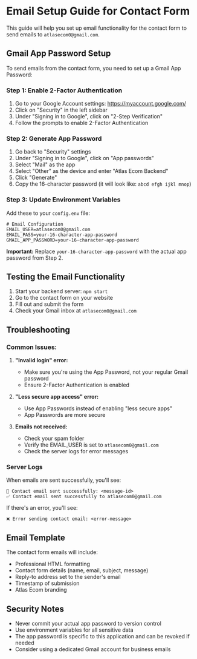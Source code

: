# Email Setup Guide for Contact Form

This guide will help you set up email functionality for the contact form to send emails to `atlasecom0@gmail.com`.

## Gmail App Password Setup

To send emails from the contact form, you need to set up a Gmail App Password:

### Step 1: Enable 2-Factor Authentication
1. Go to your Google Account settings: https://myaccount.google.com/
2. Click on "Security" in the left sidebar
3. Under "Signing in to Google", click on "2-Step Verification"
4. Follow the prompts to enable 2-Factor Authentication

### Step 2: Generate App Password
1. Go back to "Security" settings
2. Under "Signing in to Google", click on "App passwords"
3. Select "Mail" as the app
4. Select "Other" as the device and enter "Atlas Ecom Backend"
5. Click "Generate"
6. Copy the 16-character password (it will look like: `abcd efgh ijkl mnop`)

### Step 3: Update Environment Variables
Add these to your `config.env` file:

```env
# Email Configuration
EMAIL_USER=atlasecom0@gmail.com
EMAIL_PASS=your-16-character-app-password
GMAIL_APP_PASSWORD=your-16-character-app-password
```

**Important:** Replace `your-16-character-app-password` with the actual app password from Step 2.

## Testing the Email Functionality

1. Start your backend server: `npm start`
2. Go to the contact form on your website
3. Fill out and submit the form
4. Check your Gmail inbox at `atlasecom0@gmail.com`

## Troubleshooting

### Common Issues:

1. **"Invalid login" error:**
   - Make sure you're using the App Password, not your regular Gmail password
   - Ensure 2-Factor Authentication is enabled

2. **"Less secure app access" error:**
   - Use App Passwords instead of enabling "less secure apps"
   - App Passwords are more secure

3. **Emails not received:**
   - Check your spam folder
   - Verify the EMAIL_USER is set to `atlasecom0@gmail.com`
   - Check the server logs for error messages

### Server Logs
When emails are sent successfully, you'll see:
```
📧 Contact email sent successfully: <message-id>
✅ Contact email sent successfully to atlasecom0@gmail.com
```

If there's an error, you'll see:
```
❌ Error sending contact email: <error-message>
```

## Email Template

The contact form emails will include:
- Professional HTML formatting
- Contact form details (name, email, subject, message)
- Reply-to address set to the sender's email
- Timestamp of submission
- Atlas Ecom branding

## Security Notes

- Never commit your actual app password to version control
- Use environment variables for all sensitive data
- The app password is specific to this application and can be revoked if needed
- Consider using a dedicated Gmail account for business emails
